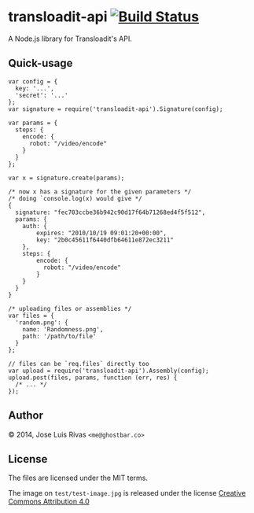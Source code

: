 transloadit-api [![Build Status](https://secure.travis-ci.org/ghostbar/transloadit-api.png)](http://travis-ci.org/ghostbar/transloadit-api)
===============

A Node.js library for Transloadit's API.

Quick-usage
-----------

    var config = {
      key: '...',
      'secret': '...'
    };
    var signature = require('transloadit-api').Signature(config);

    var params = {
      steps: {
        encode: {
          robot: "/video/encode"
        }
      }
    };

    var x = signature.create(params);

    /* now x has a signature for the given parameters */
    /* doing `console.log(x) would give */
    {
      signature: "fec703ccbe36b942c90d17f64b71268ed4f5f512",
      params: {
        auth: {
            expires: "2010/10/19 09:01:20+00:00",
            key: "2b0c45611f6440dfb64611e872ec3211"
        },
        steps: {
            encode: {
              robot: "/video/encode"
            }
        }
      }
    }

    /* uploading files or assemblies */
    var files = {
      'random.png': {
        name: 'Randomness.png',
        path: '/path/to/file'
      }
    };

    // files can be `req.files` directly too
    var upload = require('transloadit-api').Assembly(config);
    upload.post(files, params, function (err, res) {
      /* ... */
    });


Author
------
© 2014, Jose Luis Rivas `<me@ghostbar.co>`

License
-------
The files are licensed under the MIT terms.

The image on `test/test-image.jpg` is released under the license [Creative Commons Attribution 4.0](http://creativecommons.org/licenses/by/4.0/)
